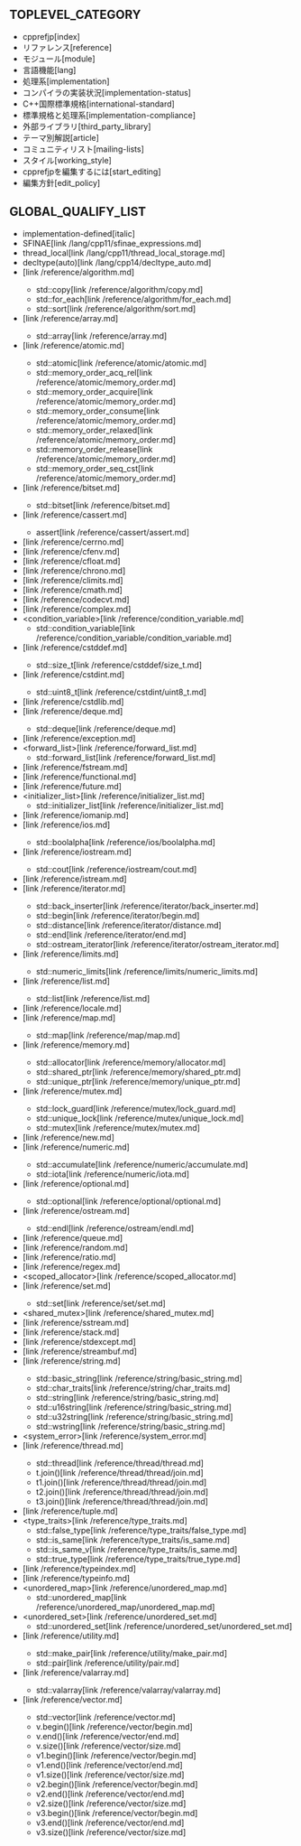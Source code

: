## TOPLEVEL_CATEGORY

* cpprefjp[index]
* リファレンス[reference]
* モジュール[module]
* 言語機能[lang]
* 処理系[implementation]
* コンパイラの実装状況[implementation-status]
* C++国際標準規格[international-standard]
* 標準規格と処理系[implementation-compliance]
* 外部ライブラリ[third_party_library]
* テーマ別解説[article]
* コミュニティリスト[mailing-lists]
* スタイル[working_style]
* cpprefjpを編集するには[start_editing]
* 編集方針[edit_policy]


## GLOBAL_QUALIFY_LIST

* implementation-defined[italic]
* SFINAE[link /lang/cpp11/sfinae_expressions.md]
* thread_local[link /lang/cpp11/thread_local_storage.md]
* decltype(auto)[link /lang/cpp14/decltype_auto.md]
* <algorithm>[link /reference/algorithm.md]
    * std::copy[link /reference/algorithm/copy.md]
    * std::for_each[link /reference/algorithm/for_each.md]
    * std::sort[link /reference/algorithm/sort.md]
* <array>[link /reference/array.md]
    * std::array[link /reference/array.md]
* <atomic>[link /reference/atomic.md]
    * std::atomic[link /reference/atomic/atomic.md]
    * std::memory_order_acq_rel[link /reference/atomic/memory_order.md]
    * std::memory_order_acquire[link /reference/atomic/memory_order.md]
    * std::memory_order_consume[link /reference/atomic/memory_order.md]
    * std::memory_order_relaxed[link /reference/atomic/memory_order.md]
    * std::memory_order_release[link /reference/atomic/memory_order.md]
    * std::memory_order_seq_cst[link /reference/atomic/memory_order.md]
* <bitset>[link /reference/bitset.md]
    * std::bitset[link /reference/bitset.md]
* <cassert>[link /reference/cassert.md]
    * assert[link /reference/cassert/assert.md]
* <cerrno>[link /reference/cerrno.md]
* <cfenv>[link /reference/cfenv.md]
* <cfloat>[link /reference/cfloat.md]
* <chrono>[link /reference/chrono.md]
* <climits>[link /reference/climits.md]
* <cmath>[link /reference/cmath.md]
* <codecvt>[link /reference/codecvt.md]
* <complex>[link /reference/complex.md]
* <condition_variable>[link /reference/condition_variable.md]
    * std::condition_variable[link /reference/condition_variable/condition_variable.md]
* <cstddef>[link /reference/cstddef.md]
    * std::size_t[link /reference/cstddef/size_t.md]
* <cstdint>[link /reference/cstdint.md]
    * std::uint8_t[link /reference/cstdint/uint8_t.md]
* <cstdlib>[link /reference/cstdlib.md]
* <deque>[link /reference/deque.md]
    * std::deque[link /reference/deque.md]
* <exception>[link /reference/exception.md]
* <forward_list>[link /reference/forward_list.md]
    * std::forward_list[link /reference/forward_list.md]
* <fstream>[link /reference/fstream.md]
* <functional>[link /reference/functional.md]
* <future>[link /reference/future.md]
* <initializer_list>[link /reference/initializer_list.md]
    * std::initializer_list[link /reference/initializer_list.md]
* <iomanip>[link /reference/iomanip.md]
* <ios>[link /reference/ios.md]
    * std::boolalpha[link /reference/ios/boolalpha.md]
* <iostream>[link /reference/iostream.md]
    * std::cout[link /reference/iostream/cout.md]
* <istream>[link /reference/istream.md]
* <iterator>[link /reference/iterator.md]
    * std::back_inserter[link /reference/iterator/back_inserter.md]
    * std::begin[link /reference/iterator/begin.md]
    * std::distance[link /reference/iterator/distance.md]
    * std::end[link /reference/iterator/end.md]
    * std::ostream_iterator[link /reference/iterator/ostream_iterator.md]
* <limits>[link /reference/limits.md]
    * std::numeric_limits[link /reference/limits/numeric_limits.md]
* <list>[link /reference/list.md]
    * std::list[link /reference/list.md]
* <locale>[link /reference/locale.md]
* <map>[link /reference/map.md]
    * std::map[link /reference/map/map.md]
* <memory>[link /reference/memory.md]
    * std::allocator[link /reference/memory/allocator.md]
    * std::shared_ptr[link /reference/memory/shared_ptr.md]
    * std::unique_ptr[link /reference/memory/unique_ptr.md]
* <mutex>[link /reference/mutex.md]
    * std::lock_guard[link /reference/mutex/lock_guard.md]
    * std::unique_lock[link /reference/mutex/unique_lock.md]
    * std::mutex[link /reference/mutex/mutex.md]
* <new>[link /reference/new.md]
* <numeric>[link /reference/numeric.md]
    * std::accumulate[link /reference/numeric/accumulate.md]
    * std::iota[link /reference/numeric/iota.md]
* <optional>[link /reference/optional.md]
    * std::optional[link /reference/optional/optional.md]
* <ostream>[link /reference/ostream.md]
    * std::endl[link /reference/ostream/endl.md]
* <queue>[link /reference/queue.md]
* <random>[link /reference/random.md]
* <ratio>[link /reference/ratio.md]
* <regex>[link /reference/regex.md]
* <scoped_allocator>[link /reference/scoped_allocator.md]
* <set>[link /reference/set.md]
    * std::set[link /reference/set/set.md]
* <shared_mutex>[link /reference/shared_mutex.md]
* <sstream>[link /reference/sstream.md]
* <stack>[link /reference/stack.md]
* <stdexcept>[link /reference/stdexcept.md]
* <streambuf>[link /reference/streambuf.md]
* <string>[link /reference/string.md]
    * std::basic_string[link /reference/string/basic_string.md]
    * std::char_traits[link /reference/string/char_traits.md]
    * std::string[link /reference/string/basic_string.md]
    * std::u16string[link /reference/string/basic_string.md]
    * std::u32string[link /reference/string/basic_string.md]
    * std::wstring[link /reference/string/basic_string.md]
* <system_error>[link /reference/system_error.md]
* <thread>[link /reference/thread.md]
    * std::thread[link /reference/thread/thread.md]
    * t.join()[link /reference/thread/thread/join.md]
    * t1.join()[link /reference/thread/thread/join.md]
    * t2.join()[link /reference/thread/thread/join.md]
    * t3.join()[link /reference/thread/thread/join.md]
* <tuple>[link /reference/tuple.md]
* <type_traits>[link /reference/type_traits.md]
    * std::false_type[link /reference/type_traits/false_type.md]
    * std::is_same[link /reference/type_traits/is_same.md]
    * std::is_same_v[link /reference/type_traits/is_same.md]
    * std::true_type[link /reference/type_traits/true_type.md]
* <typeindex>[link /reference/typeindex.md]
* <typeinfo>[link /reference/typeinfo.md]
* <unordered_map>[link /reference/unordered_map.md]
    * std::unordered_map[link /reference/unordered_map/unordered_map.md]
* <unordered_set>[link /reference/unordered_set.md]
    * std::unordered_set[link /reference/unordered_set/unordered_set.md]
* <utility>[link /reference/utility.md]
    * std::make_pair[link /reference/utility/make_pair.md]
    * std::pair[link /reference/utility/pair.md]
* <valarray>[link /reference/valarray.md]
    * std::valarray[link /reference/valarray/valarray.md]
* <vector>[link /reference/vector.md]
    * std::vector[link /reference/vector.md]
    * v.begin()[link /reference/vector/begin.md]
    * v.end()[link /reference/vector/end.md]
    * v.size()[link /reference/vector/size.md]
    * v1.begin()[link /reference/vector/begin.md]
    * v1.end()[link /reference/vector/end.md]
    * v1.size()[link /reference/vector/size.md]
    * v2.begin()[link /reference/vector/begin.md]
    * v2.end()[link /reference/vector/end.md]
    * v2.size()[link /reference/vector/size.md]
    * v3.begin()[link /reference/vector/begin.md]
    * v3.end()[link /reference/vector/end.md]
    * v3.size()[link /reference/vector/size.md]

